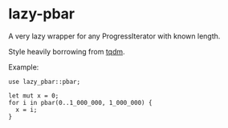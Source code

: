 # lazy-pbar

A very lazy wrapper for any ProgressIterator with known length.

Style heavily borrowing from [tqdm](https://github.com/tqdm/tqdm).


Example:
```
use lazy_pbar::pbar;

let mut x = 0;
for i in pbar(0..1_000_000, 1_000_000) {
  x = i;
}
```
